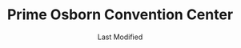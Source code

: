 ---
layout: location-page
date: Last Modified
description: "Local COVID-19 testing is available at Prime Osborn Convention Center in Jacksonville, Florida, USA."
permalink: "locations/florida/jacksonville/prime-osborn-convention-center/"
tags:
  - locations
  - florida
title: Prime Osborn Convention Center
uniqueName: prime-osborn-convention-center
state: Florida
stateAbbr: FL
hood: "Jacksonville"
address: "1000 Water St"
city: "Jacksonville"
zip: "32210"
zipsNearby: "32007 32622 32009 32011 32631 32033 32034 32035 32601 32602 32603 32604 32605 32606 32607 32608 32609 32610 32611 32612 32613 32614 32627 32635 32641 32653 32040 32042 32043 32044 32640 32046 32654 32099 32201 32202 32203 32204 32205 32206 32207 32208 32209 32210 32211 32212 32214 32215 32216 32217 32218 32219 32220 32221 32222 32223 32224 32225 32226 32227 32228 32229 32230 32231 32232 32233 32234 32235 32236 32237 32238 32239 32240 32241 32244 32245 32246 32247 32250 32254 32255 32256 32257 32258 32259 32260 32266 32277 32656 32658 32054 32061 32024 32025 32055 32056 32058 32063 32666 32050 32068 32003 32006 32030 32065 32067 32073 32079 32004 32081 32082 32026 32083 32080 32084 32085 32086 32092 32095 32072 32087 32091 32694 32697 32041 32097 31520 31521 31523 31524 31527 31561 31631 31537 31548 31562 31547 31558 31565 31566 31568 31569 32131 32135 32137 32142 32164 32140 32138 32145 32147 32148 32149 32157 32160 32182 32177 32178 32181 32185 32187 32189 32193 32267 32290" 
mapUrl: "http://maps.apple.com/?q=Prime+Osborn+Convention+Center&address=1000+Water+St,Jacksonville,Florida,32210"
locationType: Drive-thru
phone: ""
website: "https://www.telescopehealth.com"
onlineBooking: true
closed: undefined
closedUpdate: April 21st, 2020
notes: "By appointment only. Privately owned. Requires doctor's referral."
days: Everyday
hours: 11AM-7PM
ctaMessage: Schedule a test
ctaUrl: "https://www.telescopehealth.com"
---